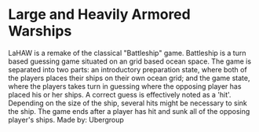 # Large and Heavily Armored Warships

LaHAW is a remake of the classical "Battleship" game. Battleship is a turn based guessing game situated on an grid based ocean space. The game is separated into two parts: an introductory preparation state, where both of the players places their ships on their own ocean grid; and the game state, where the players takes turn in guessing where the opposing player has placed his or her ships. A correct guess is effectively noted as a 'hit'. Depending on the size of the ship, several hits might be necessary to sink the ship. The game ends after a player has hit and sunk all of the opposing player's ships.
Made by: Ubergroup
